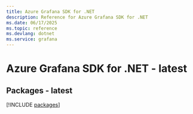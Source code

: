 ```yaml
---
title: Azure Grafana SDK for .NET
description: Reference for Azure Grafana SDK for .NET
ms.date: 06/17/2025
ms.topic: reference
ms.devlang: dotnet
ms.service: grafana
---
```

# Azure Grafana SDK for .NET - latest
## Packages - latest
[!INCLUDE [packages](grafana-index.md)]